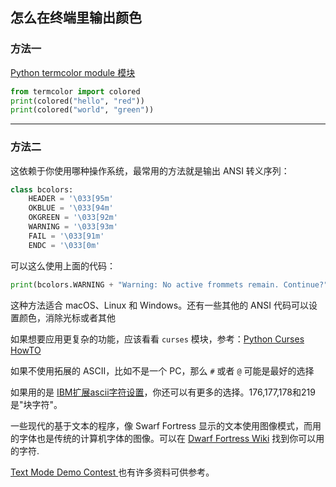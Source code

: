 ## 怎么在终端里输出颜色

### 方法一

[Python termcolor module 模块](https://pypi.python.org/pypi/termcolor)

```python
from termcolor import colored
print(colored("hello", "red"))
print(colored("world", "green"))
```

***

### 方法二

这依赖于你使用哪种操作系统，最常用的方法就是输出 ANSI 转义序列：

```python
class bcolors:
    HEADER = '\033[95m'
    OKBLUE = '\033[94m'
    OKGREEN = '\033[92m'
    WARNING = '\033[93m'
    FAIL = '\033[91m'
    ENDC = '\033[0m'
```

可以这么使用上面的代码：

```python
print(bcolors.WARNING + "Warning: No active frommets remain. Continue?" + bcolors.ENDC)
```

这种方法适合 macOS、Linux 和 Windows。还有一些其他的 ANSI 代码可以设置颜色，消除光标或者其他

如果想要应用更复杂的功能，应该看看 `curses` 模块，参考：[Python Curses HowTO](https://docs.python.org/2/howto/curses.html)

如果不使用拓展的 ASCII，比如不是一个 PC，那么 `#` 或者 `@` 可能是最好的选择

如果用的是 [IBM扩展ascii字符设置](http://telecom.tbi.net/asc-ibm.html)，你还可以有更多的选择。176,177,178和219是"块字符"。

一些现代的基于文本的程序，像 Swarf Fortress 显示的文本使用图像模式，而用的字体也是传统的计算机字体的图像。可以在 [Dwarf Fortress Wiki](http://dwarffortresswiki.org/DF2014:Tilesets) 找到你可以用的字符.

[Text Mode Demo Contest ](http://en.wikipedia.org/wiki/Text_Mode_Demo_Contest)也有许多资料可供参考。

